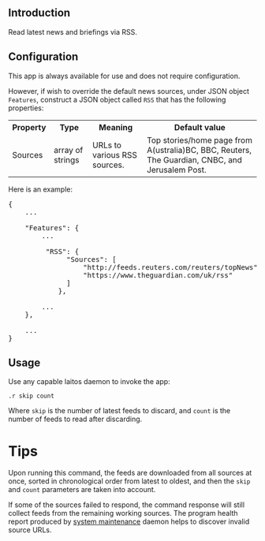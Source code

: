 ## Introduction
Read latest news and briefings via RSS.

## Configuration
This app is always available for use and does not require configuration.

However, if wish to override the default news sources, under JSON object `Features`, construct a JSON
object called `RSS` that has the following properties:
<table>
<tr>
    <th>Property</th>
    <th>Type</th>
    <th>Meaning</th>
    <th>Default value</th>
</tr>
<tr>
    <td>Sources</td>
    <td>array of strings</td>
    <td>URLs to various RSS sources.</td>
    <td>Top stories/home page from A(ustralia)BC, BBC, Reuters, The Guardian, CNBC, and Jerusalem Post.</td>
</tr>
</table>

Here is an example:
<pre>
{
    ...

    "Features": {
        ...

         "RSS": {
              "Sources": [
                  "http://feeds.reuters.com/reuters/topNews",
                  "https://www.theguardian.com/uk/rss"
              ]
            },

        ...
    },

    ...
}
</pre>

## Usage
Use any capable laitos daemon to invoke the app:

    .r skip count

Where `skip` is the number of latest feeds to discard, and `count` is the number of feeds to read after discarding.

# Tips
Upon running this command, the feeds are downloaded from all sources at once, sorted in chronological order from latest
to oldest, and then the `skip` and `count` parameters are taken into account.

If some of the sources failed to respond, the command response will still collect feeds from the remaining working sources.
The program health report produced by [system maintenance](https://github.com/HouzuoGuo/laitos/wiki/%5BDaemon%5D-system-maintenance)
daemon helps to discover invalid source URLs.
